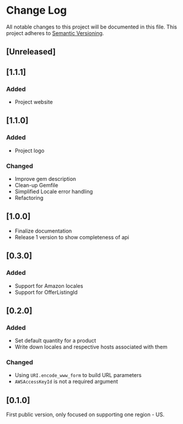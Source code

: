 # Change Log
All notable changes to this project will be documented in this file.
This project adheres to [Semantic Versioning](http://semver.org/).

## [Unreleased]

## [1.1.1]
### Added
- Project website

## [1.1.0]
### Added
- Project logo

### Changed
- Improve gem description
- Clean-up Gemfile
- Simplified Locale error handling
- Refactoring 

## [1.0.0]

- Finalize documentation
- Release 1 version to show completeness of api

## [0.3.0]

### Added
- Support for Amazon locales
- Support for OfferListingId

## [0.2.0]
### Added
- Set default quantity for a product
- Write down locales and respective hosts associated with them

### Changed
- Using `URI.encode_www_form` to build URL parameters
- `AWSAccessKeyId` is not a required argument

## [0.1.0]
First public version, only focused on supporting one region - US.